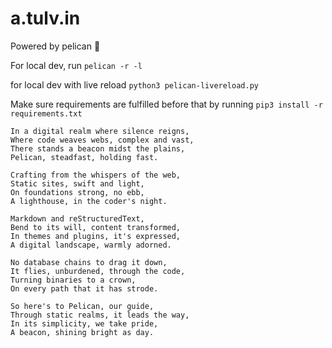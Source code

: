 # a.tulv.in 

Powered by pelican 🪽

For local dev, run `pelican -r -l`

for local dev with live reload `python3 pelican-livereload.py`

Make sure requirements are fulfilled before that by running `pip3 install -r requirements.txt`

    In a digital realm where silence reigns,
    Where code weaves webs, complex and vast,
    There stands a beacon midst the plains,
    Pelican, steadfast, holding fast.

    Crafting from the whispers of the web,
    Static sites, swift and light,
    On foundations strong, no ebb,
    A lighthouse, in the coder's night.

    Markdown and reStructuredText,
    Bend to its will, content transformed,
    In themes and plugins, it's expressed,
    A digital landscape, warmly adorned.

    No database chains to drag it down,
    It flies, unburdened, through the code,
    Turning binaries to a crown,
    On every path that it has strode.

    So here's to Pelican, our guide,
    Through static realms, it leads the way,
    In its simplicity, we take pride,
    A beacon, shining bright as day.